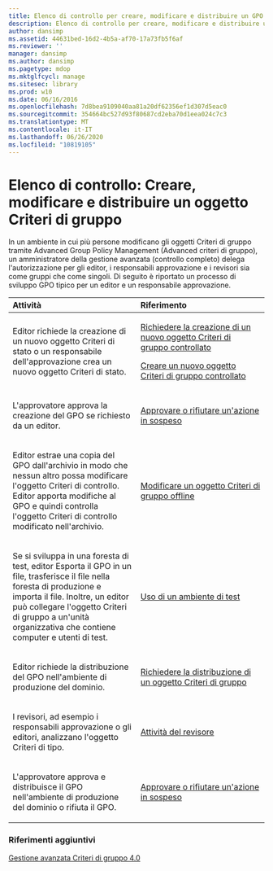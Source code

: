 ```yaml
---
title: Elenco di controllo per creare, modificare e distribuire un GPO
description: Elenco di controllo per creare, modificare e distribuire un GPO
author: dansimp
ms.assetid: 44631bed-16d2-4b5a-af70-17a73fb5f6af
ms.reviewer: ''
manager: dansimp
ms.author: dansimp
ms.pagetype: mdop
ms.mktglfcycl: manage
ms.sitesec: library
ms.prod: w10
ms.date: 06/16/2016
ms.openlocfilehash: 7d8bea9109040aa81a20df62356ef1d307d5eac0
ms.sourcegitcommit: 354664bc527d93f80687cd2eba70d1eea024c7c3
ms.translationtype: MT
ms.contentlocale: it-IT
ms.lasthandoff: 06/26/2020
ms.locfileid: "10819105"
---
```

# Elenco di controllo: Creare, modificare e distribuire un oggetto Criteri di gruppo


In un ambiente in cui più persone modificano gli oggetti Criteri di gruppo tramite Advanced Group Policy Management (Advanced criteri di gruppo), un amministratore della gestione avanzata (controllo completo) delega l'autorizzazione per gli editor, i responsabili approvazione e i revisori sia come gruppi che come singoli. Di seguito è riportato un processo di sviluppo GPO tipico per un editor e un responsabile approvazione.

<table>
<colgroup>
<col width="50%" />
<col width="50%" />
</colgroup>
<thead>
<tr class="header">
<th align="left">Attività</th>
<th align="left">Riferimento</th>
</tr>
</thead>
<tbody>
<tr class="odd">
<td align="left"><p>Editor richiede la creazione di un nuovo oggetto Criteri di stato o un responsabile dell'approvazione crea un nuovo oggetto Criteri di stato.</p></td>
<td align="left"><p><a href="request-the-creation-of-a-new-controlled-gpo-agpm40.md" data-raw-source="[Request the Creation of a New Controlled GPO](request-the-creation-of-a-new-controlled-gpo-agpm40.md)">Richiedere la creazione di un nuovo oggetto Criteri di gruppo controllato</a></p>
<p><a href="create-a-new-controlled-gpo-agpm40.md" data-raw-source="[Create a New Controlled GPO](create-a-new-controlled-gpo-agpm40.md)">Creare un nuovo oggetto Criteri di gruppo controllato</a></p></td>
</tr>
<tr class="even">
<td align="left"><p>L'approvatore approva la creazione del GPO se richiesto da un editor.</p></td>
<td align="left"><p><a href="approve-or-reject-a-pending-action-agpm40.md" data-raw-source="[Approve or Reject a Pending Action](approve-or-reject-a-pending-action-agpm40.md)">Approvare o rifiutare un'azione in sospeso</a></p></td>
</tr>
<tr class="odd">
<td align="left"><p>Editor estrae una copia del GPO dall'archivio in modo che nessun altro possa modificare l'oggetto Criteri di controllo. Editor apporta modifiche al GPO e quindi controlla l'oggetto Criteri di controllo modificato nell'archivio.</p></td>
<td align="left"><p><a href="edit-a-gpo-offline-agpm40.md" data-raw-source="[Edit a GPO Offline](edit-a-gpo-offline-agpm40.md)">Modificare un oggetto Criteri di gruppo offline</a></p></td>
</tr>
<tr class="even">
<td align="left"><p>Se si sviluppa in una foresta di test, editor Esporta il GPO in un file, trasferisce il file nella foresta di produzione e importa il file. Inoltre, un editor può collegare l'oggetto Criteri di gruppo a un'unità organizzativa che contiene computer e utenti di test.</p></td>
<td align="left"><p><a href="using-a-test-environment.md" data-raw-source="[Using a Test Environment](using-a-test-environment.md)">Uso di un ambiente di test</a></p></td>
</tr>
<tr class="odd">
<td align="left"><p>Editor richiede la distribuzione del GPO nell'ambiente di produzione del dominio.</p></td>
<td align="left"><p><a href="request-deployment-of-a-gpo-agpm40.md" data-raw-source="[Request Deployment of a GPO](request-deployment-of-a-gpo-agpm40.md)">Richiedere la distribuzione di un oggetto Criteri di gruppo</a></p></td>
</tr>
<tr class="even">
<td align="left"><p>I revisori, ad esempio i responsabili approvazione o gli editori, analizzano l'oggetto Criteri di tipo.</p></td>
<td align="left"><p><a href="performing-reviewer-tasks-agpm40.md" data-raw-source="[Performing Reviewer Tasks](performing-reviewer-tasks-agpm40.md)">Attività del revisore</a></p></td>
</tr>
<tr class="odd">
<td align="left"><p>L'approvatore approva e distribuisce il GPO nell'ambiente di produzione del dominio o rifiuta il GPO.</p></td>
<td align="left"><p><a href="approve-or-reject-a-pending-action-agpm40.md" data-raw-source="[Approve or Reject a Pending Action](approve-or-reject-a-pending-action-agpm40.md)">Approvare o rifiutare un'azione in sospeso</a></p></td>
</tr>
</tbody>
</table>

 

### Riferimenti aggiuntivi

[Gestione avanzata Criteri di gruppo 4.0](advanced-group-policy-management-40.md)

 

 





